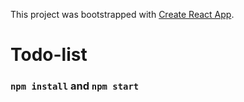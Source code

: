 This project was bootstrapped with [Create React App](https://github.com/facebook/create-react-app).

# Todo-list

### `npm install` and `npm start`
